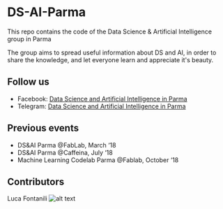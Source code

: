 # DS-AI-Parma
This repo contains the code of the Data Science &amp; Artificial Intelligence group in Parma

The group aims to spread useful information about DS and AI, in order to share the knowledge, and let everyone learn and appreciate it's beauty.

## Follow us
* Facebook: [Data Science and Artificial Intelligence in Parma](https://www.facebook.com/DSAIinParma/)
* Telegram: [Data Science and Artificial Intelligence in Parma](https://t.me/joinchat/G1YIUBA4t85VXTZzIwqIOw)

## Previous events
* DS&AI Parma @FabLab, March ‘18
* DS&AI Parma @Caffeina, July ‘18
* Machine Learning Codelab Parma @Fablab, October ‘18

## Contributors

Luca Fontanili
![alt text][luca]

[luca]: https://media.licdn.com/dms/image/C5103AQGt1mF8rwskiQ/profile-displayphoto-shrink_200_200/0?e=1546473600&v=beta&t=RkaXaUDY2Gzs7_yVX7oaV8MopmrRlMSiBmC4ETQ2eoU "Luca Fontanili"
